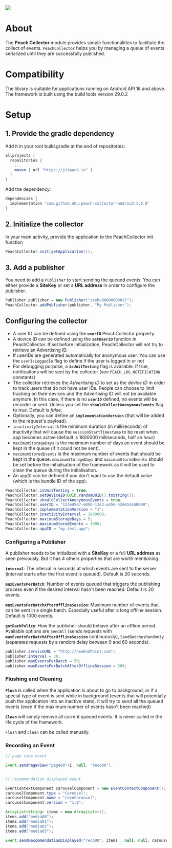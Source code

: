 
[![](https://jitpack.io/v/ebu/peach-collector-android.svg)](https://jitpack.io/#ebu/peach-collector-android)
# About

The **Peach Collector** module provides simple functionalities to facilitate the collect of events. `PeachCollector` helps you by managing a queue of events serialized until they are successfully published.

# Compatibility

The library is suitable for applications running on Android API 16 and above. The framework is built using the build tools version 29.0.2

# Setup
## 1. Provide the gradle dependency
Add it in your root build.gradle at the end of repositories:
```gradle
allprojects {
  repositories {
    ...
    maven { url "https://jitpack.io" }
  }
}
```
Add the dependency:
```gradle
dependencies {
  implementation 'com.github.ebu:peach-collector-android:1.0.0'
}
```

## 2. Initialize the collector
In your main activity, provide the application to the PeachCollector init function
```java
PeachCollector.init(getApplication());
```

## 3. Add a publisher
You need to add a `Publisher` to start sending the queued events.
You can either provide a __SiteKey__ or set a __URL address__ in order to configure the publisher.
```java
Publisher publisher = new Publisher("zzebu00000000017");
PeachCollector.addPublisher(publisher, "My Publisher");
```

## Configuring the collector

- A user ID can be defined using the **`userID`** PeachCollector property.
- A device ID can be defined using the **`setUserID`** function in PeachCollector. If set before initialization, PeachCollector will not try to retrieve an Advertising ID.
- If userIDs are generated automatically for anonymous user. You can use the `userIsLoggedIn` flag to define if the user is logged in or not
- For debugging purpose, a **`isUnitTesting`** flag is available. If true, notifications will be sent by the collector (see `PEACH_LOG_NOTIFICATION` constants)
- The collector retrieves the *Advertising ID* to set as the *device ID* in order to track users that do not have user IDs. People can choose to limit tracking on their devices and the Advertising ID will not be available anymore. In this case, if there is no **`userID`** defined, no events will be recorder or sent. Unless you set the **`shouldCollectAnonymousEvents`** flag to *true*. Default is *false*.
- Optionally, you can define an **`implementationVersion`** (that will be added to the request's payload).
- `inactivityInterval` is the minimum duration (in milliseconds) of inactivity that will cause the `sessionStartTimestamp` to be reset when app becomes active (default is 1800000 milliseconds, half an hour)
- `maximumStorageDays` is the maximum number of days an event should be kept in the queue (if it could not be sent).
- `maximumStoredEvents` is the maximum number of events that should be kept in the queue. 
`maximumStorageDays` and `maximumStoredEvents` should be set before the initialisation of the framework as it will be used to clean the queue during the initialisation.
- An `appID` can be defined if you don't want to use the default value (which is the bundle ID of the app).
```java
PeachCollector.isUnitTesting = true;
PeachCollector.setDeviceID(UUID.randomUUID().toString());
PeachCollector.shouldCollectAnonymousEvents = true;
PeachCollector.userID = "123e4567-e89b-12d3-a456-426655440000";
PeachCollector.implementationVersion = "1";
PeachCollector.inactivityInterval = 3600000;
PeachCollector.maximumStorageDays = 5;
PeachCollector.maximumStoredEvents = 1000;
PeachCollector.appID = "my.test.app";
```

### Configuring a Publisher
A publisher needs to be initialized with a __SiteKey__ or a full __URL address__ as seen previously.
But it has 4 others properties that are worth mentioning :

**`interval`**: The interval in seconds at which events are sent to the server (interval starts after the first event is queued). Default is 20 seconds.

**`maxEventsPerBatch`**: Number of events queued that triggers the publishing process even if the desired interval hasn't been reached. Default is 20 events.

**`maxEventsPerBatchAfterOfflineSession`**: Maximum number of events that can be sent in a single batch. Especially useful after a long offline session. Default is 1000 events.

**`gotBackPolicy`**: How the publisher should behave after an offline period. Available options are `SendAll` (sends requests with **`maxEventsPerBatchAfterOfflineSession`** continuously), `SendBatchesRandomly` (separates requests by a random delay between 0 and 60 seconds).

```java
publisher.serviceURL = "http://newEndPoint.com";
publisher.interval = 30;  
publisher.maxEventsPerBatch = 50;
publisher.maxEventsPerBatchAfterOfflineSession = 500;
```

### Flushing and Cleaning

**`Flush`** is called when the application is about to go to background, or if a special type of event is sent while in background (events that will potentially push the application into an inactive state). It will try to send all the queued events (even if the maximum number of events hasn't been reached)

**`Clean`** will simply remove all current queued events. It is never called in the life cycle of the framework.

`Flush` and `Clean` can be called manually.


### Recording an Event

```java
// page view event

Event.sendPageView("page00"+i, null, "reco00");


// recommendation displayed event

EventContextComponent carouselComponent = new EventContextComponent();  
carouselComponent.type = "Carousel";  
carouselComponent.name = "recoCarousel";  
carouselComponent.version = "1.0";  

ArrayList<String> items = new ArrayList<>();  
items.add("media00");  
items.add("media01");  
items.add("media02");  
items.add("media03");  

Event.sendRecommendationDisplayed("reco00", items , null, null, carouselComponent);

```
